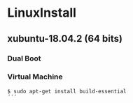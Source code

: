 # LinuxInstall
## xubuntu-18.04.2 (64 bits)

### Dual Boot
### Virtual Machine

```
$ sudo apt-get install build-essential
´´´